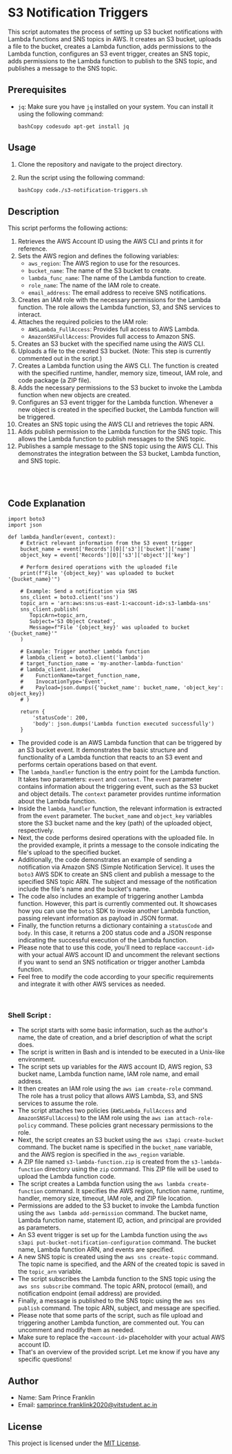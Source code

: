 # S3 Notification Triggers

This script automates the process of setting up S3 bucket notifications with Lambda functions and SNS topics in AWS. It creates an S3 bucket, uploads a file to the bucket, creates a Lambda function, adds permissions to the Lambda function, configures an S3 event trigger, creates an SNS topic, adds permissions to the Lambda function to publish to the SNS topic, and publishes a message to the SNS topic.

## Prerequisites

* `jq`: Make sure you have `jq` installed on your system. You can install it using the following command:

    ```
    bashCopy codesudo apt-get install jq
    ```

## Usage

1. Clone the repository and navigate to the project directory.
2. Run the script using the following command:

    ```bash
    bashCopy code./s3-notification-triggers.sh
    ```

## Description

This script performs the following actions:

1. Retrieves the AWS Account ID using the AWS CLI and prints it for reference.
2. Sets the AWS region and defines the following variables:
    * `aws_region`: The AWS region to use for the resources.
    * `bucket_name`: The name of the S3 bucket to create.
    * `lambda_func_name`: The name of the Lambda function to create.
    * `role_name`: The name of the IAM role to create.
    * `email_address`: The email address to receive SNS notifications.
3. Creates an IAM role with the necessary permissions for the Lambda function. The role allows the Lambda function, S3, and SNS services to interact.
4. Attaches the required policies to the IAM role:
    * `AWSLambda_FullAccess`: Provides full access to AWS Lambda.
    * `AmazonSNSFullAccess`: Provides full access to Amazon SNS.
5. Creates an S3 bucket with the specified name using the AWS CLI.
6. Uploads a file to the created S3 bucket. (Note: This step is currently commented out in the script.)
7. Creates a Lambda function using the AWS CLI. The function is created with the specified runtime, handler, memory size, timeout, IAM role, and code package (a ZIP file).
8. Adds the necessary permissions to the S3 bucket to invoke the Lambda function when new objects are created.
9. Configures an S3 event trigger for the Lambda function. Whenever a new object is created in the specified bucket, the Lambda function will be triggered.
10. Creates an SNS topic using the AWS CLI and retrieves the topic ARN.
11. Adds publish permission to the Lambda function for the SNS topic. This allows the Lambda function to publish messages to the SNS topic.
12. Publishes a sample message to the SNS topic using the AWS CLI. This demonstrates the integration between the S3 bucket, Lambda function, and SNS topic.


<br>
<br>

## Code Explanation

```
import boto3
import json

def lambda_handler(event, context):
    # Extract relevant information from the S3 event trigger
    bucket_name = event['Records'][0]['s3']['bucket']['name']
    object_key = event['Records'][0]['s3']['object']['key']

    # Perform desired operations with the uploaded file
    print(f"File '{object_key}' was uploaded to bucket '{bucket_name}'")

    # Example: Send a notification via SNS
    sns_client = boto3.client('sns')
    topic_arn = 'arn:aws:sns:us-east-1:<account-id>:s3-lambda-sns'
    sns_client.publish(
       TopicArn=topic_arn,
       Subject='S3 Object Created',
       Message=f"File '{object_key}' was uploaded to bucket '{bucket_name}'"
    )

    # Example: Trigger another Lambda function
    # lambda_client = boto3.client('lambda')
    # target_function_name = 'my-another-lambda-function'
    # lambda_client.invoke(
    #    FunctionName=target_function_name,
    #    InvocationType='Event',
    #    Payload=json.dumps({'bucket_name': bucket_name, 'object_key': object_key})
    # )

    return {
        'statusCode': 200,
        'body': json.dumps('Lambda function executed successfully')
    }
```

* The provided code is an AWS Lambda function that can be triggered by an S3 bucket event. It demonstrates the basic structure and functionality of a Lambda function that reacts to an S3 event and performs certain operations based on that event.
* The `lambda_handler` function is the entry point for the Lambda function. It takes two parameters: `event` and `context`. The `event` parameter contains information about the triggering event, such as the S3 bucket and object details. The `context` parameter provides runtime information about the Lambda function.
* Inside the `lambda_handler` function, the relevant information is extracted from the `event` parameter. The `bucket_name` and `object_key` variables store the S3 bucket name and the key (path) of the uploaded object, respectively.
* Next, the code performs desired operations with the uploaded file. In the provided example, it prints a message to the console indicating the file's upload to the specified bucket.
* Additionally, the code demonstrates an example of sending a notification via Amazon SNS (Simple Notification Service). It uses the `boto3` AWS SDK to create an SNS client and publish a message to the specified SNS topic ARN. The subject and message of the notification include the file's name and the bucket's name.
* The code also includes an example of triggering another Lambda function. However, this part is currently commented out. It showcases how you can use the `boto3` SDK to invoke another Lambda function, passing relevant information as payload in JSON format.
* Finally, the function returns a dictionary containing a `statusCode` and `body`. In this case, it returns a 200 status code and a JSON response indicating the successful execution of the Lambda function.
* Please note that to use this code, you'll need to replace `<account-id>` with your actual AWS account ID and uncomment the relevant sections if you want to send an SNS notification or trigger another Lambda function.
* Feel free to modify the code according to your specific requirements and integrate it with other AWS services as needed.


<br>

### Shell Script :


* The script starts with some basic information, such as the author's name, the date of creation, and a brief description of what the script does.
* The script is written in Bash and is intended to be executed in a Unix-like environment.
* The script sets up variables for the AWS account ID, AWS region, S3 bucket name, Lambda function name, IAM role name, and email address.
* It then creates an IAM role using the `aws iam create-role` command. The role has a trust policy that allows AWS Lambda, S3, and SNS services to assume the role.
* The script attaches two policies (`AWSLambda_FullAccess` and `AmazonSNSFullAccess`) to the IAM role using the `aws iam attach-role-policy` command. These policies grant necessary permissions to the role.
* Next, the script creates an S3 bucket using the `aws s3api create-bucket` command. The bucket name is specified in the `bucket_name` variable, and the AWS region is specified in the `aws_region` variable.
* A ZIP file named `s3-lambda-function.zip` is created from the `s3-lambda-function` directory using the `zip` command. This ZIP file will be used to upload the Lambda function code.
* The script creates a Lambda function using the `aws lambda create-function` command. It specifies the AWS region, function name, runtime, handler, memory size, timeout, IAM role, and ZIP file location.
* Permissions are added to the S3 bucket to invoke the Lambda function using the `aws lambda add-permission` command. The bucket name, Lambda function name, statement ID, action, and principal are provided as parameters.
* An S3 event trigger is set up for the Lambda function using the `aws s3api put-bucket-notification-configuration` command. The bucket name, Lambda function ARN, and events are specified.
* A new SNS topic is created using the `aws sns create-topic` command. The topic name is specified, and the ARN of the created topic is saved in the `topic_arn` variable.
* The script subscribes the Lambda function to the SNS topic using the `aws sns subscribe` command. The topic ARN, protocol (email), and notification endpoint (email address) are provided.
* Finally, a message is published to the SNS topic using the `aws sns publish` command. The topic ARN, subject, and message are specified.
* Please note that some parts of the script, such as file upload and triggering another Lambda function, are commented out. You can uncomment and modify them as needed.
* Make sure to replace the `<account-id>` placeholder with your actual AWS account ID.
* That's an overview of the provided script. Let me know if you have any specific questions!

## Author

* Name: Sam Prince Franklin
* Email: [samprince.franklink2020@vitstudent.ac.in](mailto:samprince.franklink2020@vitstudent.ac.in)

## License

This project is licensed under the [MIT License](https://chat.openai.com/LICENSE).
